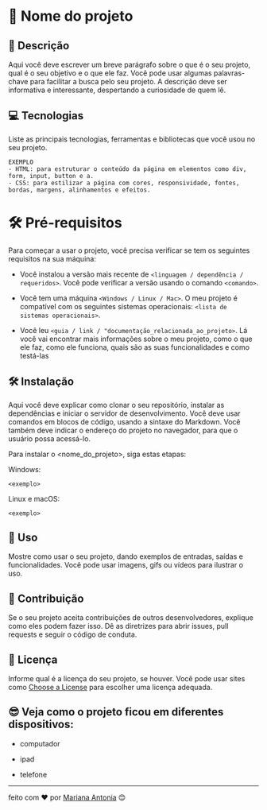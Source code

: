 <!-- Esse exemplo e um pouco mais elaborado para  quem quer mostra mais informações sobre seus projetos pessoais -->


# 🚀 Nome do projeto

## 📝 Descrição

   Aqui você deve escrever um breve parágrafo sobre o que é o seu projeto, qual é o seu objetivo e o que ele faz.
   Você pode usar algumas palavras-chave para facilitar a busca pelo seu projeto.
   A descrição deve ser informativa e interessante, despertando a curiosidade de quem lê.
  

## 💻 Tecnologias
 
Liste as principais tecnologias, ferramentas e bibliotecas que você usou no seu projeto.
  
    EXEMPLO 
    - HTML: para estruturar o conteúdo da página em elementos como div, form, input, button e a.
    - CSS: para estilizar a página com cores, responsividade, fontes, bordas, margens, alinhamentos e efeitos.

# 🛠 Pré-requisitos

Para começar a usar o projeto, você precisa verificar se tem os seguintes requisitos na sua máquina:

   - Você instalou a versão mais recente de `<linguagem / dependência / requeridos>`. Você pode verificar a versão usando o comando `<comando>`.

   <!-- exemplo da parte de comando para você colocar è
   - Você instalou a versão mais recente de `Python`. Você pode verificar a versão usando o comando `python --version`.
    -->

   - Você tem uma máquina `<Windows / Linux / Mac>`. O meu projeto é compatível com os seguintes sistemas operacionais: `<lista de sistemas operacionais>`.

   - Você leu `<guia / link / "documentação_relacionada_ao_projeto>`. Lá você vai encontrar mais informações sobre o meu projeto, como o que ele faz, como ele funciona, quais são as suas funcionalidades e como testá-las
   

## 🛠 Instalação
   Aqui você deve explicar como clonar o seu repositório, instalar as dependências e iniciar o servidor de desenvolvimento.
   Você deve usar comandos em blocos de código, usando a sintaxe do Markdown.
   Você também deve indicar o endereço do projeto no navegador, para que o usuário possa acessá-lo.

   Para instalar o <nome_do_projeto>, siga estas etapas:

   Windows:

   ```
   <exemplo>

   ```
   Linux e macOS:

   ```
   <exemplo>
   ```

## 🚀 Uso

Mostre como usar o seu projeto, dando exemplos de entradas, saídas e funcionalidades. Você pode usar imagens, gifs ou vídeos para ilustrar o uso.


## 🙌 Contribuição <!-- para o seu projeto -->
   Se o seu projeto aceita contribuições de outros desenvolvedores, explique como eles podem fazer isso. 
   Dê as diretrizes para abrir issues, pull requests e seguir o código de conduta.

   <!-- exemplo de como você pode fazer para explicar para as pessoas:
   Eu fico muito feliz se você quiser contribuir com o meu projeto. Se você tiver alguma ideia, sugestão ou correção, por favor, siga os passos abaixo:

   - Faça um fork deste repositório para o seu GitHub.
   - Crie um branch com um nome descritivo para a sua contribuição: `git checkout -b <nome_branch>`.
   - Faça as suas alterações no código e faça um commit com uma mensagem explicativa: `git commit -m '<mensagem_commit>'`
   - Faça um push para o seu branch: `git push origin <nome_do_projeto> / <nome_branch>`
   - Abra um pull request no GitHub e descreva o que você fez e por que.
   
    -->

## 📄 Licença

Informe qual é a licença do seu projeto, se houver.
Você pode usar sites como [Choose a License](https://choosealicense.com/) para escolher uma licença adequada.



## 😎 Veja como o projeto ficou em diferentes dispositivos:

- computador 
![]()

- ipad
![]()

- telefone 
![]()

<!-- Susjestão: essa parte pode ficar la em cima -->

----

feito com ❤️ por [Mariana Antonia](https://github.com/mariana549) 😊